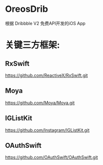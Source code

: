# OreosDrib

 根据 Dribbble V2 免费API开发的iOS App

 关键三方框架:
 ====
 
 RxSwift 
 -------
  https://github.com/ReactiveX/RxSwift.git

 Moya 
 -------
 https://github.com/Moya/Moya.git
 
 IGListKit 
 -------
 https://github.com/Instagram/IGListKit.git
 
 OAuthSwift 
 -------
 https://github.com/OAuthSwift/OAuthSwift.git
